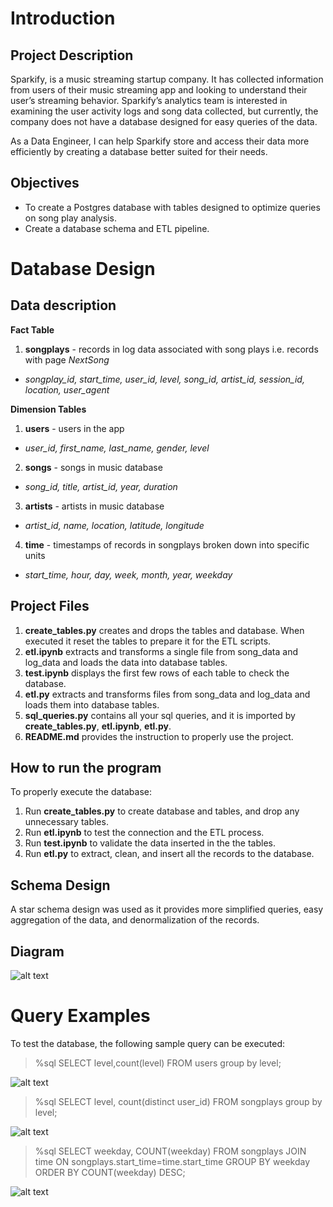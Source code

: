 # Introduction

## Project Description

Sparkify, is a music streaming startup company. It has collected information from users of their music streaming app and looking to understand their user’s streaming behavior. Sparkify’s analytics team is interested in examining the user activity logs and song data collected, but currently, the company does not have a database designed for easy queries of the data. 

As a Data Engineer, I can help Sparkify store and access their data more efficiently by creating a database better suited for their needs.

## Objectives

- To create a Postgres database with tables designed to optimize queries on song play analysis.
- Create a database schema and ETL pipeline.

# Database Design

## Data description

**Fact Table**

1. **songplays** - records in log data associated with song plays i.e. records with page *NextSong*
- *songplay_id, start_time, user_id, level, song_id, artist_id, session_id, location, user_agent*

**Dimension Tables**

1. **users** - users in the app
- *user_id, first_name, last_name, gender, level*
2. **songs** - songs in music database
- *song_id, title, artist_id, year, duration*
3. **artists** - artists in music database
- *artist_id, name, location, latitude, longitude*
4. **time** - timestamps of records in songplays broken down into specific units
- *start_time, hour, day, week, month, year, weekday*

## Project Files
 
1. **create_tables.py** creates and drops the tables and database. When executed it reset the tables to prepare it for the ETL scripts.
2. **etl.ipynb** extracts and transforms a single file from song_data and log_data and loads the data into database tables. 
3. **test.ipynb** displays the first few rows of each table to check the database.
4. **etl.py** extracts and transforms files from song_data and log_data and loads them into database tables. 
5. **sql_queries.py** contains all your sql queries, and it is imported by **create_tables.py**, **etl.ipynb**, **etl.py**.
6. **README.md** provides the instruction to properly use the project.

## How to run the program

To properly execute the database:

1. Run **create_tables.py** to create database and tables, and drop any unnecessary tables.
2. Run **etl.ipynb** to test the connection and the ETL process.
3. Run **test.ipynb** to validate the data inserted in the the tables.
4. Run **etl.py** to extract, clean, and insert all the records to the database.

## Schema Design

A star schema design was used as it provides more simplified queries, easy aggregation of the data, and denormalization of the records.

## Diagram

![alt text](images/EDR.jpg "Star Schema")

# Query Examples

To test the database, the following sample query can be executed:

> %sql SELECT level,count(level) FROM users group by level;

![alt text](images/level_count.jpg "Total Users subscription")

> %sql SELECT level, count(distinct user_id) FROM songplays  group by level;

![alt text](images/user_count.jpg "Number of App user subscription")

> %sql SELECT weekday, COUNT(weekday) FROM songplays JOIN time ON 
                                    songplays.start_time=time.start_time 
                                    GROUP BY weekday ORDER BY COUNT(weekday) DESC;
                                    
![alt text](images/weekday_app_use.jpg "Most frequent days of use")